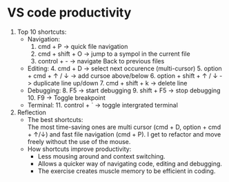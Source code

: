 # VS code productivity 
1. Top 10 shortcuts:
    - Navigation:
        1. cmd + P -> quick file navigation 
        2. cmd + shift  + O -> jump to a sympol in the current file 
        3. control + - -> navigate Back to previous files
    - Editing:
        4. cmd + D -> select next occurence (multi-cursor)
        5. option + cmd + ↑ / ↓ -> add cursoe above/below 
        6. option + shift + ↑ / ↓ -> duplicate line up/down
        7. cmd + shift + k -> delete line
    - Debugging:
        8. F5 -> start debugging 
        9. shift + F5 -> stop debugging 
        10. F9 -> Toggle breakpoint 
    - Terminal:
        11. control + ` -> toggle intergrated terminal
2. Reflection 
    - The best shortcuts:  
        The most time-saving ones are multi cursor (cmd + D, option + cmd + ↑/↓) and fast file navigation (cmd + P). 
        I get to refactor and move freely without the use of the mouse. 
    - How shortcuts improve productivity: 
        - Less mousing around and context switching. 
        - Allows a quicker way of navigating code, editing and debugging. 
        - The exercise creates muscle memory to be efficient in coding.